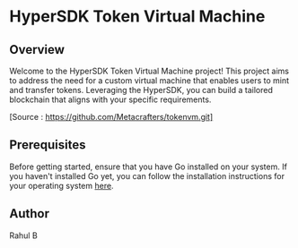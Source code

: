 # HyperSDK Token Virtual Machine

## Overview

Welcome to the HyperSDK Token Virtual Machine project! This project aims to address the need for a custom virtual machine that enables users to mint and transfer tokens. Leveraging the HyperSDK, you can build a tailored blockchain that aligns with your specific requirements. 

[Source : https://github.com/Metacrafters/tokenvm.git]

## Prerequisites

Before getting started, ensure that you have Go installed on your system. If you haven't installed Go yet, you can follow the installation instructions for your operating system [here](https://golang.org/doc/install).

## Author

Rahul B



